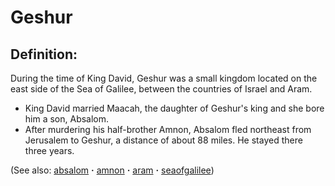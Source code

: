 # Geshur #

## Definition: ##

During the time of King David, Geshur was a small kingdom located on the east side of the Sea of Galilee, between the countries of Israel and Aram.

* King David married Maacah, the daughter of Geshur's king and she bore him a son, Absalom.
* After murdering his half-brother Amnon, Absalom fled northeast from Jerusalem to Geshur, a distance of about 88 miles. He stayed there three years.

(See also: [absalom](../other/absalom.md) **·** [amnon](../other/amnon.md) **·** [aram](../other/aram.md) **·** [seaofgalilee](../other/seaofgalilee.md))

